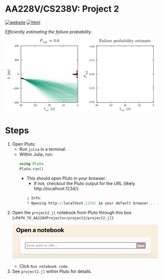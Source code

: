 # AA228V/CS238V: Project 2
[![website](https://img.shields.io/badge/website-Stanford-b31b1b.svg)](https://aa228v.stanford.edu/project-2/)
[![html](https://img.shields.io/badge/static%20html-Project%202-0072B2)](https://sisl.github.io/AA228VProjects/media/html/project2.html)

_Efficiently estimating the failure probability._

<p align="center">
    <picture>
        <source media="(prefers-color-scheme: light)" srcset="./../media/cas-lookahead.gif">
        <source media="(prefers-color-scheme: dark)" srcset="./../media/cas-lookahead-dark.gif">
        <img src="./../media/cas-lookahead.gif">
    </picture>
</p>

# Steps
1. Open Pluto:
    - Run `julia` in a terminal.
    - Within Julia, run:
        ```julia
        using Pluto
        Pluto.run()
        ```
        - This should open Pluto in your browser.
            - If not, checkout the Pluto output for the URL (likely http://localhost:1234/):
            ```julia
            ┌ Info:
            └ Opening http://localhost:1234/ in your default browser... ~ have fun!
            ```
1. Open the `project2.jl` notebook from Pluto through this box (`<PATH_TO_AA228VProjects>/project2/project2.jl`): <p align="center">
    <picture>
        <source media="(prefers-color-scheme: light)" srcset="./../media/pluto-open.png">
        <source media="(prefers-color-scheme: dark)" srcset="./../media/pluto-open-dark.png">
        <img src="./../media/pluto-open.png">
    </picture> </p>
    - Click `Run notebook code`.
1. See `project2.jl` within Pluto for details.
